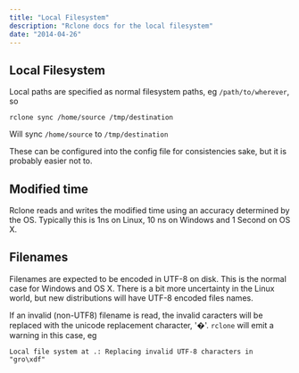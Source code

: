 ```yaml
---
title: "Local Filesystem"
description: "Rclone docs for the local filesystem"
date: "2014-04-26"
---
```


<i class="fa fa-file"></i> Local Filesystem
-------------------------------------------

Local paths are specified as normal filesystem paths, eg `/path/to/wherever`, so

    rclone sync /home/source /tmp/destination

Will sync `/home/source` to `/tmp/destination`

These can be configured into the config file for consistencies sake,
but it is probably easier not to.

Modified time
-------------

Rclone reads and writes the modified time using an accuracy determined by
the OS.  Typically this is 1ns on Linux, 10 ns on Windows and 1 Second
on OS X.

Filenames
---------

Filenames are expected to be encoded in UTF-8 on disk.  This is the
normal case for Windows and OS X.  There is a bit more uncertainty in
the Linux world, but new distributions will have UTF-8 encoded files
names.

If an invalid (non-UTF8) filename is read, the invalid caracters will
be replaced with the unicode replacement character, '�'.  `rclone`
will emit a warning in this case, eg

```
Local file system at .: Replacing invalid UTF-8 characters in "gro\xdf"
```
